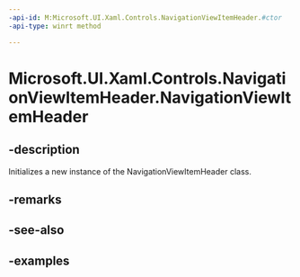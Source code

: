 ```yaml
---
-api-id: M:Microsoft.UI.Xaml.Controls.NavigationViewItemHeader.#ctor
-api-type: winrt method

---
```

<!-- Method syntax.
public NavigationViewItemHeader.NavigationViewItemHeader()
-->

# Microsoft.UI.Xaml.Controls.NavigationViewItemHeader.NavigationViewItemHeader


## -description

Initializes a new instance of the NavigationViewItemHeader class.


## -remarks


## -see-also


## -examples


